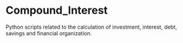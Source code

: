 # Compound_Interest
Python scripts related to the calculation of investment, interest, debt, savings and financial organization. 
